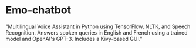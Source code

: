 # Emo-chatbot
"Multilingual Voice Assistant in Python using TensorFlow, NLTK, and Speech Recognition. Answers spoken queries in English and French using a trained model and OpenAI's GPT-3. Includes a Kivy-based GUI."

